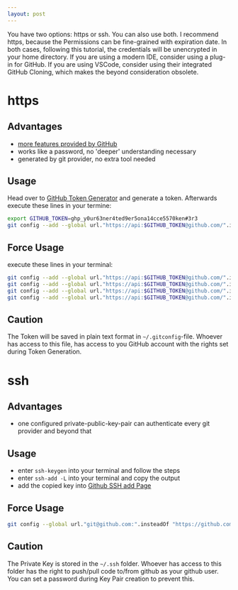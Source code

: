 ```yaml
---
layout: post
---
```

You have two options: https or ssh. You can also use both. I recommend https, because the Permissions can be fine-grained with expiration date. In both cases, following this tutorial, the credentials will be unencrypted in your home directory. If you are using a modern IDE, consider using a plug-in for GitHub. If you are using VSCode, consider using their integrated GitHub Cloning, which makes the beyond consideration obsolete.

# https

## Advantages
- [more features provided by GitHub](https://docs.github.com/en/authentication/keeping-your-account-and-data-secure/creating-a-personal-access-token#about-personal-access-tokens)
- works like a password, no 'deeper' understanding necessary
- generated by git provider, no extra tool needed

## Usage
Head over to [GitHub Token Generator](https://github.com/settings/tokens) and generate a token. Afterwards execute these lines in your termine:
```bash
export GITHUB_TOKEN=ghp_y0ur63ner4ted9er5ona14cce5570ken#3r3
git config --add --global url."https://api:$GITHUB_TOKEN@github.com/".insteadOf "https://github.com/"
```

## Force Usage
execute these lines in your terminal:
```bash
git config --add --global url."https://api:$GITHUB_TOKEN@github.com/".insteadOf "ssh://git@github.com:"
git config --add --global url."https://api:$GITHUB_TOKEN@github.com/".insteadOf "ssh://git@github.com/"
git config --add --global url."https://api:$GITHUB_TOKEN@github.com/".insteadOf "git@github.com:"`
git config --add --global url."https://api:$GITHUB_TOKEN@github.com/".insteadOf "git@github.com/"
```

## Caution

The Token will be saved in plain text format in `~/.gitconfig`-file. Whoever has access to this file, has access to you GitHub account with the rights set during Token Generation.

# ssh

## Advantages

- one configured private-public-key-pair can authenticate every git provider and beyond that


## Usage
- enter `ssh-keygen` into your terminal and follow the steps
- enter `ssh-add -L` into your terminal and copy the output
- add the copied key into [Github SSH add Page](https://github.com/settings/ssh/new)

## Force Usage
```bash
git config --global url."git@github.com:".insteadOf "https://github.com/"
```

## Caution
The Private Key is stored in the `~/.ssh` folder. Whoever has access to this folder has the right to push/pull code to/from github as your github user. You can set a password during Key Pair creation to prevent this.
